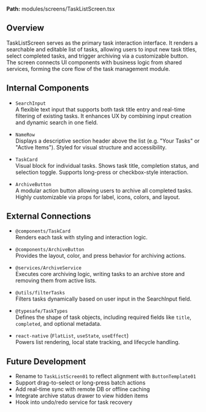 **Path:** modules/screens/TaskListScreen.tsx

## Overview
TaskListScreen serves as the primary task interaction interface. It renders a searchable and editable list of tasks, allowing users to input new task titles, select completed tasks, and trigger archiving via a customizable button. The screen connects UI components with business logic from shared services, forming the core flow of the task management module.

## Internal Components
- `SearchInput`  
  A flexible text input that supports both task title entry and real-time filtering of existing tasks. It enhances UX by combining input creation and dynamic search in one field.

- `NameRow`  
  Displays a descriptive section header above the list (e.g. "Your Tasks" or "Active Items"). Styled for visual structure and accessibility.

- `TaskCard`  
  Visual block for individual tasks. Shows task title, completion status, and selection toggle. Supports long-press or checkbox-style interaction.

- `ArchiveButton`  
  A modular action button allowing users to archive all completed tasks. Highly customizable via props for label, icons, colors, and layout.

## External Connections

- `@components/TaskCard`  
  Renders each task with styling and interaction logic.

- `@components/ArchiveButton`  
  Provides the layout, color, and press behavior for archiving actions.

- `@services/ArchiveService`  
  Executes core archiving logic, writing tasks to an archive store and removing them from active lists.

- `@utils/filterTasks`  
  Filters tasks dynamically based on user input in the SearchInput field.

- `@typesafe/TaskTypes`  
  Defines the shape of task objects, including required fields like `title`, `completed`, and optional metadata.

- `react-native` (`FlatList`, `useState`, `useEffect`)  
  Powers list rendering, local state tracking, and lifecycle handling.

## Future Development
- Rename to `TaskListScreen01` to reflect alignment with `ButtonTemplate01`
- Support drag-to-select or long-press batch actions
- Add real-time sync with remote DB or offline caching
- Integrate archive status drawer to view hidden items
- Hook into undo/redo service for task recovery